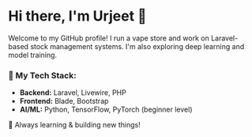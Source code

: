 # Hi there, I'm Urjeet 👋

Welcome to my GitHub profile! I run a vape store and work on Laravel-based stock management systems. I'm also exploring deep learning and model training. 

### 🔧 My Tech Stack:
- **Backend:** Laravel, Livewire, PHP
- **Frontend:** Blade, Bootstrap
- **AI/ML:** Python, TensorFlow, PyTorch (beginner level)

🚀 Always learning & building new things!
